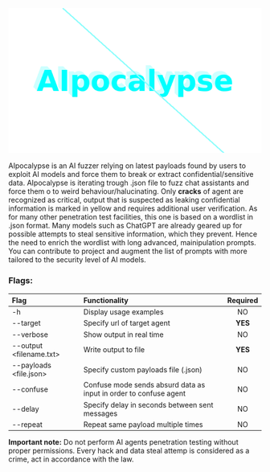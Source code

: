 <p align="center">
    <img src="aipocalypse_animation.webp"></img> 
</p>
<p>AIpocalypse is an AI fuzzer relying on latest payloads found by users to exploit AI models and force them to break or extract confidential/sensitive data. AIpocalypse is iterating trough .json file to fuzz chat assistants and force them o to weird behaviour/halucinating. Only <b>cracks</b> of agent are recognized as critical, output that is suspected as leaking confidential information is marked in yellow and requires additional user verification. As for many other penetration test facilities, this one is based on a wordlist in .json format. Many models such as ChatGPT are already geared up for possible attempts to steal sensitive information, which they prevent. Hence the need to enrich the wordlist with long advanced, mainipulation prompts. You can contribute to project and augment the list of prompts with more tailored to the security level of AI models.</p>

<h3>Flags:</h3>

| Flag | Functionality | Required |
| :---- | :------------- | :--------: |
| -h | Display usage examples | NO | 
| --target | Specify url of target agent | <b>YES</b> | 
| --verbose | Show output in real time | NO |
| --output <filename.txt> | Write output to file | <b>YES</b> | 
| --payloads <file.json> | Specify custom payloads file (.json) | NO | 
| --confuse | Confuse mode sends absurd data as input in order to confuse agent | NO |
| --delay <number> | Specify delay in seconds between sent messages | NO | 
| --repeat <number> | Repeat same payload multiple times | NO |  

<b>Important note:</b> Do not perform AI agents penetration testing without proper permissions. Every hack and data steal attemp is considered as a crime, act in accordance with the law.
